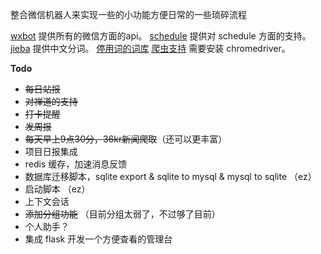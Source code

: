 整合微信机器人来实现一些的小功能方便日常的一些琐碎流程

[wxbot](https://github.com/youfou/wxpy) 提供所有的微信方面的api。
[schedule](https://github.com/dbader/schedule) 提供对 schedule 方面的支持。
[jieba](https://github.com/fxsjy/jieba) 提供中文分词。
[停用词的词库](https://github.com/dongxiexidian/Chinese/blob/master/stopwords.dat) 
[爬虫支持](https://github.com/SeleniumHQ/selenium) 需要安装 chromedriver。

**Todo**
- ~~每日站报~~
- ~~对禅道的支持~~
- ~~打卡提醒~~
- ~~发周报~~
- ~~每天早上9点30分，36kr新闻爬取~~（还可以更丰富）
- 项目日报集成
- redis 缓存，加速消息反馈
- 数据库迁移脚本，sqlite export & sqlite to mysql & mysql to sqlite （ez）
- 启动脚本 （ez）
- 上下文会话
- ~~添加分组功能~~ （目前分组太弱了，不过够了目前）
- 个人助手？
- 集成 flask 开发一个方便查看的管理台
